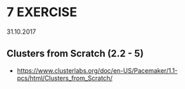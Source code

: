 # 7 EXERCISE
31.10.2017


## Clusters from Scratch (2.2 - 5)


* https://www.clusterlabs.org/doc/en-US/Pacemaker/1.1-pcs/html/Clusters_from_Scratch/
